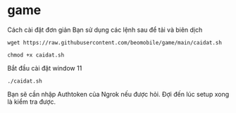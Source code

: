 # game
Cách cài đặt đơn giản 
Bạn sử dụng các lệnh sau để tải và biên dịch
```
wget https://raw.githubusercontent.com/beomobile/game/main/caidat.sh
```
```
chmod +x caidat.sh
```
Bắt đầu cài đặt window 11 
```
./caidat.sh
```
Bạn sẽ cần nhập Authtoken của Ngrok nếu được hỏi.
Đợi đến lúc setup xong là kiểm tra được.
